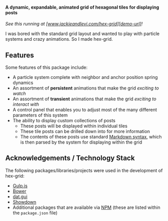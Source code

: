 #### A dynamic, expandable, animated grid of hexagonal tiles for displaying posts

_See this running at [www.jackieandlevi.com/hex-grid][demo-url]!_

I was bored with the standard grid layout and wanted to play with particle systems and crazy animations. So I made
hex-grid.

## Features

Some features of this package include:

- A particle system complete with neighbor and anchor position spring dynamics
- An assortment of **persistent** animations that make the grid _exciting to watch_
- An assortment of **transient** animations that make the grid _exciting to interact with_
- A control panel that enables you to adjust most of the many different parameters of this system
- The ability to display custom collections of posts
    - These posts will be displayed within individual tiles
    - These tile posts can be drilled down into for more information
    - The contents of these posts use standard [Markdown syntax][markdown-url], which is then parsed by the system for
      displaying within the grid

## Acknowledgements / Technology Stack

The following packages/libraries/projects were used in the development of hex-grid:

- [Gulp.js][gulp-url]
- [Bower][bower-url]
- [dat.gui][dat-gui-url]
- [Showdown][showdown-url]
- Additional packages that are available via [NPM][npm-url] (these are listed within the `package.json` file)


[demo-url]: http://www.jackieandlevi.com/hex-grid
[markdown-url]: http://daringfireball.net/projects/markdown/
[dat-gui-url]: http://code.google.com/p/dat-gui
[gulp-url]: http://gulpjs.com
[bower-url]: http://bower.io
[npm-url]: https://npmjs.org
[showdown-url]: https://github.com/showdownjs/showdown